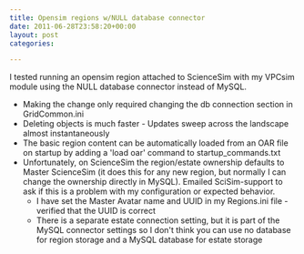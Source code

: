 ```yaml
---
title: Opensim regions w/NULL database connector
date: 2011-06-28T23:58:20+00:00
layout: post
categories:

---
```

I tested running an opensim region attached to ScienceSim with my VPCsim module using the NULL database connector instead of MySQL.

  * Making the change only required changing the db connection section in GridCommon.ini
  * Deleting objects is much faster - Updates sweep across the landscape almost instantaneously
  * The basic region content can be automatically loaded from an OAR file on startup by adding a 'load oar' command to startup_commands.txt
  * Unfortunately, on ScienceSim the region/estate ownership defaults to Master ScienceSim (it does this for any new region, but normally I can change the ownership directly in MySQL). Emailed SciSim-support to ask if this is a problem with my configuration or expected behavior.
      * I have set the Master Avatar name and UUID in my Regions.ini file - verified that the UUID is correct
      * There is a separate estate connection setting, but it is part of the MySQL connector settings so I don't think you can use no database for region storage and a MySQL database for estate storage

